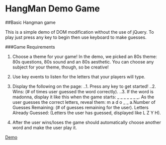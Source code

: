 # HangMan Demo Game

##Basic Hangman game

This is a simple demo of DOM modification without the use of jQuery.
To play just press any key to begin then use keyboard to make guesses.

###Game Requirements

1. Choose a theme for your game! In the demo, we picked an 80s theme: 80s questions, 80s sound and an 80s aesthetic. You can choose any subject for your theme, though, so be creative!

2. Use key events to listen for the letters that your players will type.

3. Display the following on the page:
..1. Press any key to get started!
..2. Wins: (# of times user guessed the word correctly).
..3. If the word is madonna, display it like this when the game starts: _ _ _ _ _ _ _.
As the user guesses the correct letters, reveal them: m a d o _ _ a.Number of Guesses Remaining: (# of guesses remaining for the user). Letters Already Guessed: (Letters the user has guessed, displayed like L Z Y H).
4. After the user wins/loses the game should automatically choose another word and make the user play it.

[Demo](https://jbool24.github.io/Hangman-Demo)
